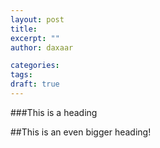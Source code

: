 ```yaml
---
layout: post
title:
excerpt: ""
author: daxaar

categories:
tags:
draft: true
---
```


###This is a heading

##This is an even bigger heading!
